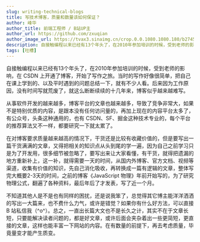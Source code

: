 ```yaml
---
slug: writing-technical-blogs
title: 写技术博客，质量和数量该如何保证？
author: 峰华
author_title: 前端工程师 / B站UP主
author_url: https://github.com/zxuqian
author_image_url: https://tvax3.sinaimg.cn/crop.0.0.1080.1080.180/b2745d44ly8g8s4muqeggj20u00u0n0k.jpg?KID=imgbed,tva&Expires=1582389585&ssig=EvXmyu%2FXsX
description: 自接触编程以来已经有13个年头了，在2010年参加培训的时候，受到老师的影响，在 CSDN 上开通了博客，开始了写作之旅。当时的写作好像很简单，把自己在课上学到的、以及平时遇到的问题总结一下，就有不少人看。后来因为工作原因，没有时间写就荒废了，就这么断断续续的十几年来，博客似乎越来越难写。
tags: [吐槽]
---
```


自接触编程以来已经有13个年头了，在2010年参加培训的时候，受到老师的影响，在 CSDN 上开通了博客，开始了写作之旅。当时的写作好像很简单，把自己在课上学到的、以及平时遇到的问题总结一下，就有不少人看。后来因为工作原因，没有时间写就荒废了，就这么断断续续的十几年来，博客似乎越来越难写。

从事软件开发的越来越多，博客平台的文章也越来越多，导致了竞争非常大，如果不是特别优质的内容，是跟本没有任何访问量的，再加上现在的内容平台太多了，有公众号，头条这种通用的，也有 CSDN、SF、掘金这种技术专业的，每个平台的推荐算法又不一样，都要研究一下就太累了。

<!-- truncate -->

在对博客要求质量越来越高的情况下，干货还是比较有收藏价值的，但是要写出一篇干货满满的文章，又得把相关的知识点从头到尾的学一遍，因为自己之前学习只是为了开发用，很多细节被忽略了，要写出来让大家看懂，有干货，就得把遗漏的地方重新补上，这一补，就得需要一天的时间，从国内外博客、官方文档、视频等渠道，收集有价值的知识，先自己消化吸收，再转换成一篇有逻辑的文章，整体写完大概要2-3天的时间，之前的博客《JavaScript 物理》年前开始写的，为了研究物理公式，翻遍了各种资料，最后年后了才发表，写了近一个月。

不知道其他人是不是也有同样的困扰，还是说我笨了，总觉得其它博主能洋洋洒洒的写出一大篇来，也不费什么力气，或许是错觉？如果你有什么好方法，可以直接 B 站私信我（^o^）。总之，一直出长篇大文也不是长久之计，其实不在于文章长短，只要能解决读者问题的，都是好文章，或许后面会夹杂着出一些更简短，更直接的文章，这样也能丰富一下网站的内容。在有数量的前提下，再去考虑质量，毕竟量变才能产生质变。


